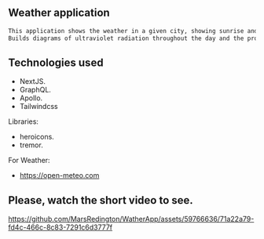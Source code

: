 ## Weather application

```bash
This application shows the weather in a given city, showing sunrise and sunset, humidity, and wind parameters.
Builds diagrams of ultraviolet radiation throughout the day and the probability of rain.
```

## Technologies used

- NextJS.
- GraphQL.
- Apollo.
- Tailwindcss

Libraries:
- heroicons.
- tremor.

For Weather:
- https://open-meteo.com

## Please, watch the short video to see.



https://github.com/MarsRedington/WatherApp/assets/59766636/71a22a79-fd4c-466c-8c83-7291c6d3777f

